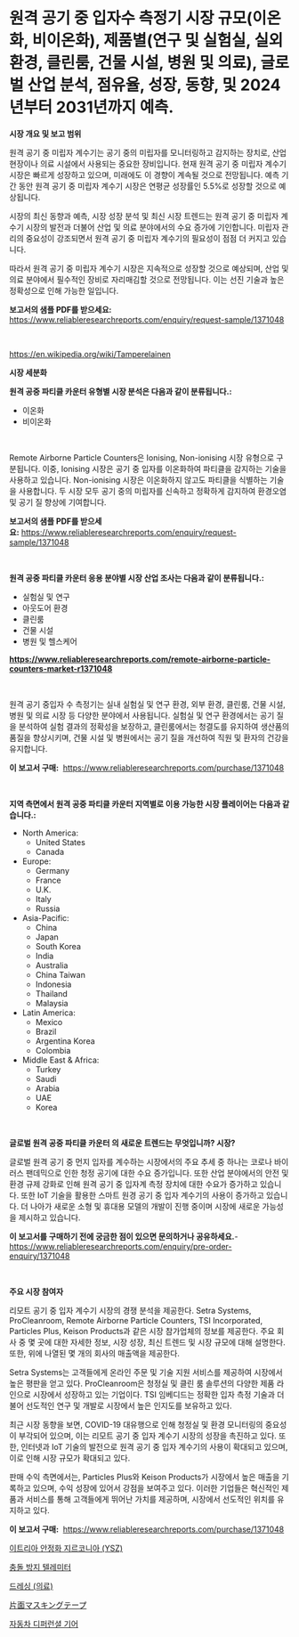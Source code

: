 <p><h1>원격 공기 중 입자수 측정기 시장 규모(이온화, 비이온화), 제품별(연구 및 실험실, 실외 환경, 클린룸, 건물 시설, 병원 및 의료), 글로벌 산업 분석, 점유율, 성장, 동향, 및 2024년부터 2031년까지 예측.</h1></p><p><strong>시장 개요 및 보고 범위</strong></p>
<p><p>원격 공기 중 미립자 계수기는 공기 중의 미립자를 모니터링하고 감지하는 장치로, 산업 현장이나 의료 시설에서 사용되는 중요한 장비입니다. 현재 원격 공기 중 미립자 계수기 시장은 빠르게 성장하고 있으며, 미래에도 이 경향이 계속될 것으로 전망됩니다. 예측 기간 동안 원격 공기 중 미립자 계수기 시장은 연평균 성장률인 5.5%로 성장할 것으로 예상됩니다.</p><p>시장의 최신 동향과 예측, 시장 성장 분석 및 최신 시장 트렌드는 원격 공기 중 미립자 계수기 시장의 발전과 더불어 산업 및 의료 분야에서의 수요 증가에 기인합니다. 미립자 관리의 중요성이 강조되면서 원격 공기 중 미립자 계수기의 필요성이 점점 더 커지고 있습니다.</p><p>따라서 원격 공기 중 미립자 계수기 시장은 지속적으로 성장할 것으로 예상되며, 산업 및 의료 분야에서 필수적인 장비로 자리매김할 것으로 전망됩니다. 이는 선진 기술과 높은 정확성으로 인해 가능한 일입니다.</p></p>
<p><strong>보고서의 샘플 PDF를 받으세요:</strong> <a href="https://www.reliableresearchreports.com/enquiry/request-sample/1371048">https://www.reliableresearchreports.com/enquiry/request-sample/1371048</a></p>
<p>&nbsp;</p>
<p><a href="https://en.wikipedia.org/wiki/Tamperelainen">https://en.wikipedia.org/wiki/Tamperelainen</a></p>
<p><strong>시장 세분화</strong></p>
<p><strong>원격 공중 파티클 카운터 유형별 시장 분석은 다음과 같이 분류됩니다.:</strong></p>
<p><ul><li>이온화</li><li>비이온화</li></ul></p>
<p>&nbsp;</p>
<p><p>Remote Airborne Particle Counters은 Ionising, Non-ionising 시장 유형으로 구분됩니다. 이중, Ionising 시장은 공기 중 입자를 이온화하여 파티클을 감지하는 기술을 사용하고 있습니다. Non-ionising 시장은 이온화하지 않고도 파티클을 식별하는 기술을 사용합니다. 두 시장 모두 공기 중의 미립자를 신속하고 정확하게 감지하여 환경오염 및 공기 질 향상에 기여합니다.</p></p>
<p><strong>보고서의 샘플 PDF를 받으세요:</strong>&nbsp;<a href="https://www.reliableresearchreports.com/enquiry/request-sample/1371048">https://www.reliableresearchreports.com/enquiry/request-sample/1371048</a></p>
<p>&nbsp;</p>
<p><strong> 원격 공중 파티클 카운터 응용 분야별 시장 산업 조사는 다음과 같이 분류됩니다.:</strong></p>
<p><ul><li>실험실 및 연구</li><li>아웃도어 환경</li><li>클린룸</li><li>건물 시설</li><li>병원 및 헬스케어</li></ul></p>
<p><strong><a href="https://www.reliableresearchreports.com/remote-airborne-particle-counters-market-r1371048">https://www.reliableresearchreports.com/remote-airborne-particle-counters-market-r1371048</a></strong></p>
<p>&nbsp;</p>
<p><p>원격 공기 중입자 수 측정기는 실내 실험실 및 연구 환경, 외부 환경, 클린룸, 건물 시설, 병원 및 의료 시장 등 다양한 분야에서 사용됩니다. 실험실 및 연구 환경에서는 공기 질을 분석하여 실험 결과의 정확성을 보장하고, 클린룸에서는 청결도를 유지하여 생산품의 품질을 향상시키며, 건물 시설 및 병원에서는 공기 질을 개선하여 직원 및 환자의 건강을 유지합니다.</p></p>
<p><strong>이 보고서 구매:</strong>&nbsp; <a href="https://www.reliableresearchreports.com/purchase/1371048">https://www.reliableresearchreports.com/purchase/1371048</a></p>
<p>&nbsp;</p>
<p><strong>지역 측면에서 원격 공중 파티클 카운터 지역별로 이용 가능한 시장 플레이어는 다음과 같습니다.:</strong></p>
<p><ul>
    <li>
        North America:
        <ul>
            <li>United States</li>
            <li>Canada</li>
        </ul>
    </li>
    <li>
        Europe:
        <ul>
            <li>Germany</li>
            <li>France</li>
            <li>U.K.</li>
            <li>Italy</li>
            <li>Russia</li>
        </ul>
    </li>
    <li>
        Asia-Pacific:
        <ul>
            <li>China</li>
            <li>Japan</li>
            <li>South Korea</li>
            <li>India</li>
            <li>Australia</li>
            <li>China Taiwan</li>
            <li>Indonesia</li>
            <li>Thailand</li>
            <li>Malaysia</li>
        </ul>
    </li>
    <li>
        Latin America:
        <ul>
            <li>Mexico</li>
            <li>Brazil</li>
            <li>Argentina Korea</li>
            <li>Colombia</li>
        </ul>
    </li>
    <li>
        Middle East & Africa:
        <ul>
            <li>Turkey</li>
            <li>Saudi</li>
            <li>Arabia</li>
            <li>UAE</li>
            <li>Korea</li>
        </ul>
    </li>
    </ul></p>
<p>&nbsp;</p>
<p><strong>글로벌 원격 공중 파티클 카운터 의 새로운 트렌드는 무엇입니까? 시장?</strong></p>
<p><p>글로벌 원격 공기 중 먼지 입자를 계수하는 시장에서의 주요 추세 중 하나는 코로나 바이러스 팬데믹으로 인한 청정 공기에 대한 수요 증가입니다. 또한 산업 분야에서의 안전 및 환경 규제 강화로 인해 원격 공기 중 입자계 측정 장치에 대한 수요가 증가하고 있습니다. 또한 IoT 기술을 활용한 스마트 원경 공기 중 입자 계수기의 사용이 증가하고 있습니다. 더 나아가 새로운 소형 및 휴대용 모델의 개발이 진행 중이며 시장에 새로운 가능성을 제시하고 있습니다.</p></p>
<p><strong>이 보고서를 구매하기 전에 궁금한 점이 있으면 문의하거나 공유하세요.</strong>- <a href="https://www.reliableresearchreports.com/enquiry/pre-order-enquiry/1371048">https://www.reliableresearchreports.com/enquiry/pre-order-enquiry/1371048</a></p>
<p>&nbsp;</p>
<p><strong>주요 시장 참여자</strong></p>
<p><p>리모트 공기 중 입자 계수기 시장의 경쟁 분석을 제공한다. Setra Systems, ProCleanroom, Remote Airborne Particle Counters, TSI Incorporated, Particles Plus, Keison Products과 같은 시장 참가업체의 정보를 제공한다. 주요 회사 중 몇 곳에 대한 자세한 정보, 시장 성장, 최신 트렌드 및 시장 규모에 대해 설명한다. 또한, 위에 나열된 몇 개의 회사의 매출액을 제공한다.</p><p>Setra Systems는 고객들에게 온라인 주문 및 기술 지원 서비스를 제공하여 시장에서 높은 평판을 얻고 있다. ProCleanroom은 청정실 및 클린 룸 솔루션의 다양한 제품 라인으로 시장에서 성장하고 있는 기업이다. TSI 임베디드는 정확한 입자 측정 기술과 더불어 선도적인 연구 및 개발로 시장에서 높은 인지도를 보유하고 있다.</p><p>최근 시장 동향을 보면, COVID-19 대유행으로 인해 청정실 및 환경 모니터링의 중요성이 부각되어 있으며, 이는 리모트 공기 중 입자 계수기 시장의 성장을 촉진하고 있다. 또한, 인터넷과 IoT 기술의 발전으로 원격 공기 중 입자 계수기의 사용이 확대되고 있으며, 이로 인해 시장 규모가 확대되고 있다.</p><p>판매 수익 측면에서는, Particles Plus와 Keison Products가 시장에서 높은 매출을 기록하고 있으며, 수익 성장에 있어서 강점을 보여주고 있다. 이러한 기업들은 혁신적인 제품과 서비스를 통해 고객들에게 뛰어난 가치를 제공하며, 시장에서 선도적인 위치를 유지하고 있다.</p></p>
<p><strong>이 보고서 구매:</strong>&nbsp;&nbsp;<a href="https://www.reliableresearchreports.com/purchase/1371048">https://www.reliableresearchreports.com/purchase/1371048</a></p>
<p><p><a href="https://github.com/KellyLyncyh543964/Market-Research-Report-List-2/blob/main/8852227137039.md">이트리아 안정화 지르코니아 (YSZ)</a></p><p><a href="https://github.com/laholand/Market-Research-Report-List-4/blob/main/2953264137038.md">충돌 방지 텔레미터</a></p><p><a href="https://medium.com/@cheddar67856/%EA%B8%80%EB%A1%9C%EB%B2%8C-%EB%93%9C%EB%A0%88%EC%8B%B1-%EC%9D%98%EB%A3%8C-%EC%8B%9C%EC%9E%A5-%ED%98%84%ED%99%A9-2024-2031-%EB%B0%8F-%EC%A7%80%EC%97%AD-%EC%A0%9C%ED%92%88-%EB%B0%8F-%EC%B5%9C%EC%A2%85-%EC%82%AC%EC%9A%A9%EC%97%90-%EB%8C%80%ED%95%9C-%EC%98%88%EC%B8%A1-4a2b58c81bfa">드레싱 (의료)</a></p><p><a href="https://medium.com/@bonniehoppe1/%E3%82%B7%E3%83%B3%E3%82%B0%E3%83%AB%E3%82%B5%E3%82%A4%E3%83%89%E3%83%9E%E3%82%B9%E3%82%AD%E3%83%B3%E3%82%B0%E3%83%86%E3%83%BC%E3%83%97%E5%B8%82%E5%A0%B4%E3%81%AE%E8%A6%8F%E6%A8%A1%E3%81%A8%E5%B8%82%E5%A0%B4%E5%8B%95%E5%90%91-%E5%AE%8C%E5%85%A8%E3%81%AA%E6%A5%AD%E7%95%8C%E6%A6%82%E8%A6%81-2024%E5%B9%B4%E3%81%8B%E3%82%892031%E5%B9%B4%E3%81%BE%E3%81%A7-4f0ef3f723be">片面マスキングテープ</a></p><p><a href="https://medium.com/@sherlock567567/%EC%9E%90%EB%8F%99%EC%B0%A8-%EC%B0%A8%EB%8F%99%EA%B8%B0%EC%96%B4-%EC%82%B0%EC%97%85%EC%97%90-%EB%8C%80%ED%95%9C-%ED%86%B5%EC%B0%B0-2031%EB%85%84%EA%B9%8C%EC%A7%80%EC%9D%98-%EC%8B%9C%EC%9E%A5-%EA%B8%88%EC%9C%B5-%EC%83%81%ED%83%9C-%EC%8B%9C%EC%9E%A5-%EA%B7%9C%EB%AA%A8-%EB%B0%8F-%EC%88%98%EC%9D%B5-%EB%B6%84%EC%84%9D-52e8035bd0eb">자동차 디퍼런셜 기어</a></p></p>